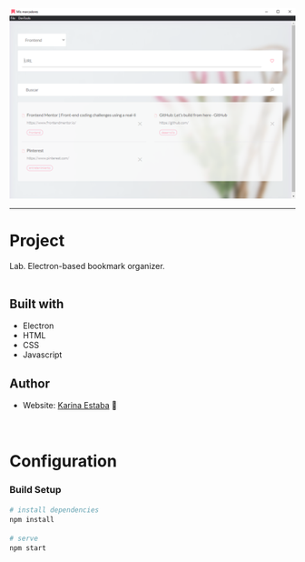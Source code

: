 ![Screenshot](./screenshot.png)

<hr>

# Project 
Lab. Electron-based bookmark organizer.
<br>
<br>

## Built with

- Electron
- HTML
- CSS
- Javascript

## Author

- Website: [Karina Estaba](https://karina-estaba.gitlab.io/directorio-repositorios/) 🔗
<br><br><br>


# Configuration

### Build Setup

``` bash
# install dependencies
npm install

# serve 
npm start
```